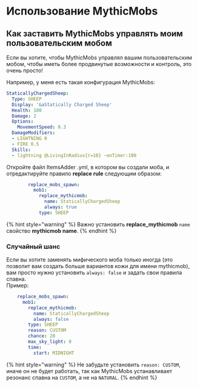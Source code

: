 # Использование MythicMobs

## Как заставить MythicMobs управлять моим пользовательским мобом

Если вы хотите, чтобы MythicMobs управлял вашим пользовательским мобом, чтобы иметь более продвинутые возможности и контроль, это очень просто!

Например, у меня есть такая конфигурация MythicMobs:

```yaml
StaticallyChargedSheep:
  Type: SHEEP
  Display: '&aStatically Charged Sheep'
  Health: 100
  Damage: 2
  Options:
    MovementSpeed: 0.3
  DamageModifiers:
  - LIGHTNING 0
  - FIRE 0.5
  Skills:
  - lightning @LivingInRadius{r=10} ~onTimer:100
```


Откройте файл ItemsAdder .yml, в котором вы создали моба, и отредактируйте правило **replace rule** следующим образом:

```yaml
        replace_mobs_spawn:
          mob1:
            replace_mythicmob:
              name: StaticallyChargedSheep
              always: true
            type: SHEEP
```

{% hint style="warning" %}
Важно установить **replace\_mythicmob** `name` свойство **mythicmob name**.
{% endhint %}

### Случайный шанс

Если вы хотите заменять мифического моба только иногда \(это позволит вам создать больше вариантов кожи для имени mythicmob\), вам просто нужно установить `always: false` и задать свои правила спавна.  
Пример:

```yaml
    replace_mobs_spawn:
      mob1:
        replace_mythicmob:
          name: StaticallyChargedSheep
          always: false
        type: SHEEP
        reason: CUSTOM
        chance: 20
        max_sky_light: 0
        time:
          start: MIDNIGHT
```

{% hint style="warning" %}
Не забудьте установить `reason: CUSTOM`, иначе он не будет работать, так как MythicMobs устанавливает резонанс спавна на `CUSTOM`, а не на `NATURAL`.
{% endhint %}




